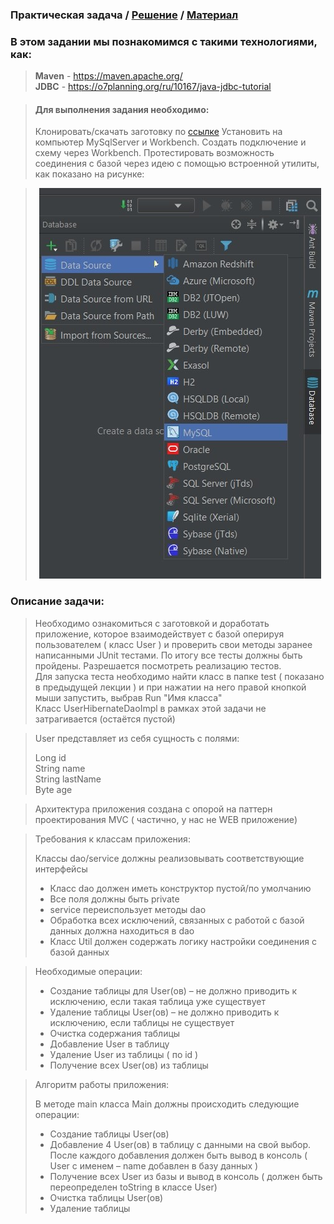 ### Практическая задача / [Решение](https://github.com/manbojack/PP_1_1_3-4_JDBC_Hibernate) / [Материал](https://www.digitalocean.com/community/tutorials/spring-jdbc-example)
### В этом задании мы познакомимся с такими технологиями, как:

> <b>Maven</b>  - https://maven.apache.org/  
> <b>JDBC</b> - https://o7planning.org/ru/10167/java-jdbc-tutorial

> #### Для выполнения задания необходимо:
>
>Клонировать/скачать заготовку по [ссылке](https://github.com/KataAcademy/PP_1_1_3-4_JDBC_Hibernate.git)
Установить на компьютер MySqlServer и Workbench. Создать подключение и 
схему через Workbench. Протестировать возможность соединения с базой через
идею с помощью встроенной утилиты, как показано на рисунке:

><p align="center">
>  <img src="image-04.jpg" >
></p>

### Описание задачи:

>Необходимо ознакомиться с заготовкой и доработать приложение, которое взаимодействует с базой оперируя пользователем ( класс User ) и проверить свои методы заранее написанными JUnit тестами. По итогу все тесты должны быть пройдены. 
Разрешается посмотреть реализацию тестов.  
Для запуска теста необходимо найти класс в папке test ( показано в предыдущей лекции ) и при нажатии на него правой кнопкой мыши запустить, выбрав Run "Имя класса"  
Класс UserHibernateDaoImpl в рамках этой задачи не затрагивается (остаётся пустой)  

>User представляет из себя сущность с полями:
>
>Long id  
String name  
String lastName  
Byte age  

>Архитектура приложения создана с опорой на паттерн проектирования MVC ( частично, у нас не WEB приложение)

>Требования к классам приложения:
>
>Классы dao/service должны реализовывать соответствующие интерфейсы  
>- Класс dao должен иметь конструктор пустой/по умолчанию  
>- Все поля должны быть private  
>- service переиспользует методы dao  
>- Обработка всех исключений, связанных с работой с базой данных должна находиться в dao  
>- Класс Util должен содержать логику настройки соединения с базой данных  


>Необходимые операции:
>
>- Создание таблицы для User(ов) – не должно приводить к исключению, если такая таблица уже существует
>- Удаление таблицы User(ов) – не должно приводить к исключению, если таблицы не существует
>- Очистка содержания таблицы
>- Добавление User в таблицу
>- Удаление User из таблицы ( по id )
>- Получение всех User(ов) из таблицы


>Алгоритм работы приложения:
>
>В методе main класса Main должны происходить следующие операции:
>
>- Создание таблицы User(ов)
>- Добавление 4 User(ов) в таблицу с данными на свой выбор. После каждого добавления должен быть вывод в консоль ( User с именем – name добавлен в базу данных )
>- Получение всех User из базы и вывод в консоль ( должен быть переопределен toString в классе User)
>- Очистка таблицы User(ов)
>- Удаление таблицы